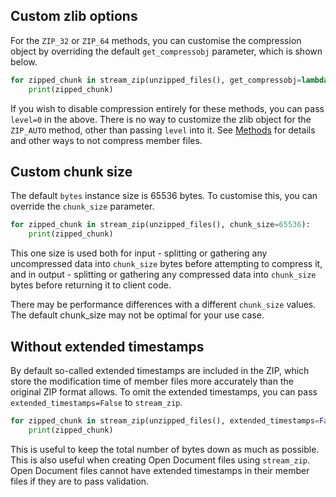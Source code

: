 ## Custom zlib options

For the `ZIP_32` or `ZIP_64` methods, you can customise the compression object by overriding the default `get_compressobj` parameter, which is shown below.

```python
for zipped_chunk in stream_zip(unzipped_files(), get_compressobj=lambda: zlib.compressobj(wbits=-zlib.MAX_WBITS, level=9)):
    print(zipped_chunk)
```

If you wish to disable compression entirely for these methods, you can pass `level=0` in the above. There is no way to customize the zlib object for the `ZIP_AUTO` method, other than passing `level` into it. See [Methods](methods.md) for details and other ways to not compress member files.


## Custom chunk size

The default `bytes` instance size is 65536 bytes. To customise this, you can override the `chunk_size` parameter.

```python
for zipped_chunk in stream_zip(unzipped_files(), chunk_size=65536):
    print(zipped_chunk)
```

This one size is used both for input - splitting or gathering any uncompressed data into `chunk_size` bytes before attempting to compress it, and in output - splitting or gathering any compressed data into `chunk_size` bytes before returning it to client code.

There may be performance differences with a different `chunk_size` values. The default chunk_size may not be optimal for your use case.


## Without extended timestamps

By default so-called extended timestamps are included in the ZIP, which store the modification time of member files more accurately than the original ZIP format allows. To omit the extended timestamps, you can pass `extended_timestamps=False` to `stream_zip`.

```python
for zipped_chunk in stream_zip(unzipped_files(), extended_timestamps=False):
    print(zipped_chunk)
```

This is useful to keep the total number of bytes down as much as possible. This is also useful when creating Open Document files using `stream_zip`. Open Document files cannot have extended timestamps in their member files if they are to pass validation.
